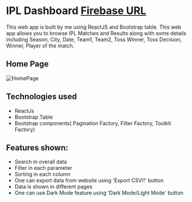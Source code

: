 # IPL Dashboard <a href="https://grow-simplee-test-480ad.web.app/">Firebase URL</a>
This web app is built by me using ReactJS and Bootstrap table. This web app allows you to browse IPL Matches and Results along with some details including Season, City, Date, Team1, Team2, Toss Winner, Toss Decision, Winner, Player of the match.

##  Home Page

![HomePage](/README/HomePage.JPG)

## Technologies used

- ReactJs
- Bootstrap Table
- Bootstrap components( Pagination Factory, Filter Factory, Toolkit Factory)

## Features shown:

- Search in overall data
- Filter in each parameter
- Sorting in each column
- One can export data from website using 'Export CSV!!' button
- Data is shown in different pages
- One can use Dark Mode feature using 'Dark Mode/Light Mode' button

